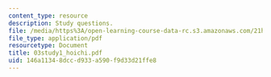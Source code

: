 ```yaml
---
content_type: resource
description: Study questions.
file: /media/https%3A/open-learning-course-data-rc.s3.amazonaws.com/21h-522-japan-in-the-age-of-the-samurai-history-and-film-fall-2006/146a11348dccd933a590f9d33d21ffe8_03study1_hoichi.pdf
file_type: application/pdf
resourcetype: Document
title: 03study1_hoichi.pdf
uid: 146a1134-8dcc-d933-a590-f9d33d21ffe8
---
```

